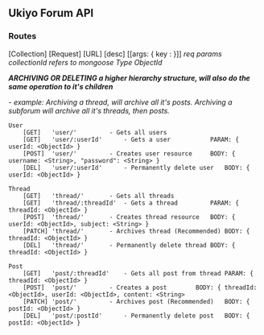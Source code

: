 ## Ukiyo Forum API

### Routes

[Collection]
[Request] [URL] [desc] [[args: { key : <TYPE>}]]
*req params collectionId refers to mongoose Type ObjectId*

**_ARCHIVING OR DELETING a higher hierarchy structure, will also do the same operation to it's children_**

\- *example: Archiving a thread, will archive all it's posts. Archiving a subforum will archive all it's threads, then posts.*


```
User
	[GET]	'user/' 		- Gets all users	
	[GET]	'user/:userId' 		- Gets a user			PARAM: { userId: <ObjectId> }
	[POST]	'user/'			- Creates user resource		BODY: { username: <String>, "password": <String> }
	[DEL]	'user/:userId'		- Permanently delete user	BODY: { userId: <ObjectId> }
	
Thread
	[GET]	'thread/' 		- Gets all threads
	[GET]	'thread/:threadId' 	- Gets a thread			PARAM: { threadId: <ObjectId> }
	[POST]	'thread/'		- Creates thread resource	BODY: { userId: <ObjectId>, subject: <String> }
	[PATCH]	'thread/'		- Archives thread (Recommended)	BODY: { threadId: <ObjectId> }
	[DEL]	'thread/'		- Permanently delete thread	BODY: { threadId: <ObjectId> }
	
Post		
	[GET]	'post/:threadId' 	- Gets all post from thread	PARAM: { threadId: <ObjectId> }			
	[POST]	'post/'			- Creates a post		BODY: { threadId: <ObjectId>, userId: <ObjectId>, content: <String> 
	[PATCH]	'post/'			- Archives post (Recommended)	BODY: { postId: <ObjectId> }
	[DEL]	'post/:postId'		- Permanently delete post	BODY: { postId: <ObjectId> }
```

